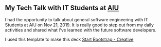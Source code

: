 ## My Tech Talk with IT Students at [AIU](https://github.com/apiuedu)

I had the opportunity to talk about general software engineering with IT Students at AIU on Nov 21, 2019. It is really good to step out from my daily activities and shared what I've learned with the future software developers.

I used this template to make this deck [Start Bootstrap - Creative](https://github.com/BlackrockDigital/startbootstrap-creative)

